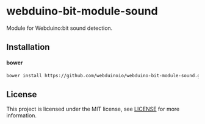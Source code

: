 # webduino-bit-module-sound

Module for Webduino:bit sound detection.

## Installation
#### bower
```sh
bower install https://github.com/webduinoio/webduino-bit-module-sound.git
```

## License

This project is licensed under the MIT license, see [LICENSE](LICENSE) for more information.
